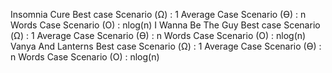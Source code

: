 Insomnia Cure
Best case Scenario (Ω) : 1
Average Case Scenario (Ɵ) : n
Words Case Scenario (O) :  nlog(n)
I Wanna Be The Guy
Best case Scenario (Ω) : 1
Average Case Scenario (Ɵ) : n
Words Case Scenario (O) :  nlog(n)
Vanya And Lanterns
Best case Scenario (Ω) : 1
Average Case Scenario (Ɵ) : n
Words Case Scenario (O) :  nlog(n)
